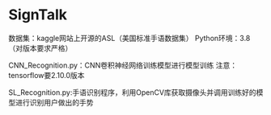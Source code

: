 # SignTalk
数据集：kaggle网站上开源的ASL（美国标准手语数据集）
Python环境：3.8（对版本要求严格）

CNN_Recognition.py：CNN卷积神经网络训练模型进行模型训练
注意：tensorflow要2.10.0版本

SL_Recognition.py:手语识别程序，利用OpenCV库获取摄像头并调用训练好的模型进行识别用户做出的手势
